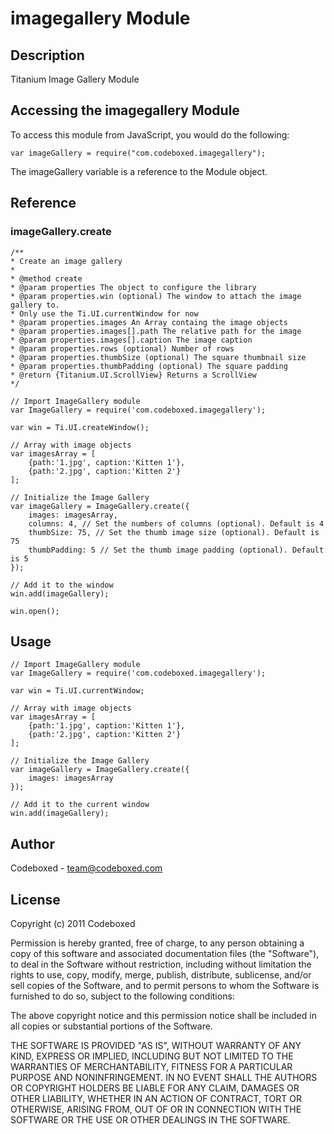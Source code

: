 # imagegallery Module

## Description

Titanium Image Gallery Module

## Accessing the imagegallery Module

To access this module from JavaScript, you would do the following:

	var imageGallery = require("com.codeboxed.imagegallery");

The imageGallery variable is a reference to the Module object.	

## Reference

### imageGallery.create

	/**
	* Create an image gallery
	*
	* @method create
	* @param properties The object to configure the library
	* @param properties.win (optional) The window to attach the image gallery to.
	* Only use the Ti.UI.currentWindow for now
	* @param properties.images An Array containg the image objects
	* @param properties.images[].path The relative path for the image
	* @param properties.images[].caption The image caption
	* @param properties.rows (optional) Number of rows
	* @param properties.thumbSize (optional) The square thumbnail size
	* @param properties.thumbPadding (optional) The square padding
	* @return {Titanium.UI.ScrollView} Returns a ScrollView
	*/

	// Import ImageGallery module
	var ImageGallery = require('com.codeboxed.imagegallery');
	
	var win = Ti.UI.createWindow();
	
	// Array with image objects
	var imagesArray = [
	    {path:'1.jpg', caption:'Kitten 1'},
	    {path:'2.jpg', caption:'Kitten 2'}
	];
	
	// Initialize the Image Gallery
	var imageGallery = ImageGallery.create({
	    images: imagesArray,
	    columns: 4, // Set the numbers of columns (optional). Default is 4
	    thumbSize: 75, // Set the thumb image size (optional). Default is 75
	    thumbPadding: 5 // Set the thumb image padding (optional). Default is 5 
	});
	
	// Add it to the window
	win.add(imageGallery);
	
	win.open();

## Usage

	// Import ImageGallery module
	var ImageGallery = require('com.codeboxed.imagegallery');
	
	var win = Ti.UI.currentWindow;
	
	// Array with image objects
	var imagesArray = [
	    {path:'1.jpg', caption:'Kitten 1'},
	    {path:'2.jpg', caption:'Kitten 2'}
	];
	
	// Initialize the Image Gallery
	var imageGallery = ImageGallery.create({
	    images: imagesArray
	});
	
	// Add it to the current window
	win.add(imageGallery);

## Author

Codeboxed - <team@codeboxed.com>

## License

Copyright (c) 2011 Codeboxed

Permission is hereby granted, free of charge, to any person
obtaining a copy of this software and associated documentation
files (the "Software"), to deal in the Software without
restriction, including without limitation the rights to use,
copy, modify, merge, publish, distribute, sublicense, and/or sell
copies of the Software, and to permit persons to whom the
Software is furnished to do so, subject to the following
conditions:

The above copyright notice and this permission notice shall be
included in all copies or substantial portions of the Software.

THE SOFTWARE IS PROVIDED "AS IS", WITHOUT WARRANTY OF ANY KIND,
EXPRESS OR IMPLIED, INCLUDING BUT NOT LIMITED TO THE WARRANTIES
OF MERCHANTABILITY, FITNESS FOR A PARTICULAR PURPOSE AND
NONINFRINGEMENT. IN NO EVENT SHALL THE AUTHORS OR COPYRIGHT
HOLDERS BE LIABLE FOR ANY CLAIM, DAMAGES OR OTHER LIABILITY,
WHETHER IN AN ACTION OF CONTRACT, TORT OR OTHERWISE, ARISING
FROM, OUT OF OR IN CONNECTION WITH THE SOFTWARE OR THE USE OR
OTHER DEALINGS IN THE SOFTWARE.
